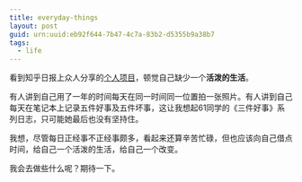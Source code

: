 ```yaml
---
title: everyday-things
layout: post
guid: urn:uuid:eb92f644-7b47-4c7a-83b2-d5355b9a38b7
tags:
  - life 
---
```

看到知乎日报上众人分享的[个人项目](http://daily.zhihu.com/story/833?utm_campaign=in_app_share&utm_medium=Android)，顿觉自己缺少一个**活泼的生活**。

有人讲到自己用了一年的时间每天在同一时间同一位置拍一张照片。有人讲到自己每天在笔记本上记录五件好事及五件坏事，这让我想起61同学的《三件好事》系列日志，只可能她最后也没有坚持住。

我想，尽管每日正经事不正经事颇多，看起来还算辛苦忙碌，但也应该向自己借点时间，给自己一个活泼的生活，给自己一个改变。

我会去做些什么呢？期待一下。

